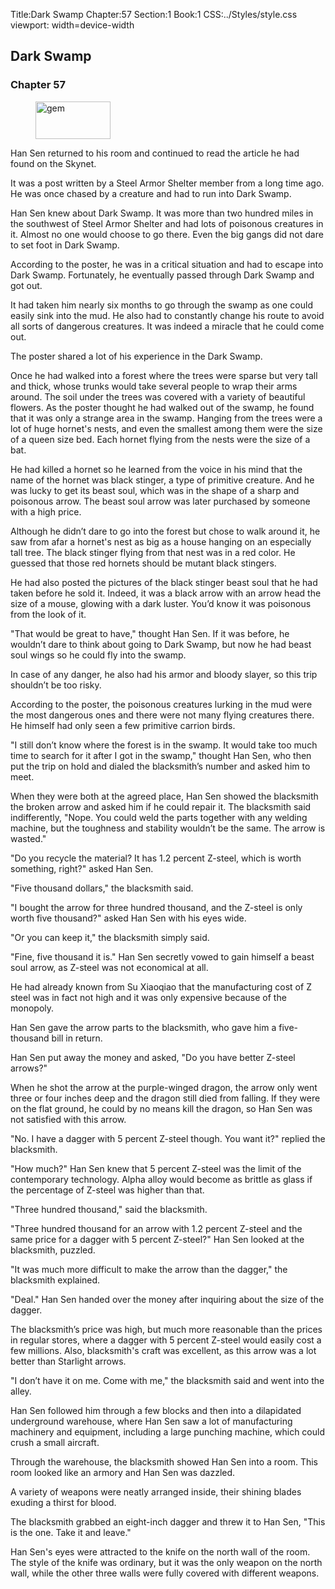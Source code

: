 Title:Dark Swamp
Chapter:57
Section:1
Book:1
CSS:../Styles/style.css
viewport: width=device-width

## Dark Swamp
### Chapter 57

<figure>
	<img src="../Images/gem.gif" alt="gem" id="gem" width="120" height="60" />
</figure>


Han Sen returned to his room and continued to read the article he had found on the Skynet.

It was a post written by a Steel Armor Shelter member from a long time ago. He was once chased by a creature and had to run into Dark Swamp.

Han Sen knew about Dark Swamp. It was more than two hundred miles in the southwest of Steel Armor Shelter and had lots of poisonous creatures in it. Almost no one would choose to go there. Even the big gangs did not dare to set foot in Dark Swamp.

According to the poster, he was in a critical situation and had to escape into Dark Swamp. Fortunately, he eventually passed through Dark Swamp and got out.

It had taken him nearly six months to go through the swamp as one could easily sink into the mud. He also had to constantly change his route to avoid all sorts of dangerous creatures. It was indeed a miracle that he could come out.

The poster shared a lot of his experience in the Dark Swamp.

Once he had walked into a forest where the trees were sparse but very tall and thick, whose trunks would take several people to wrap their arms around. The soil under the trees was covered with a variety of beautiful flowers. As the poster thought he had walked out of the swamp, he found that it was only a strange area in the swamp. Hanging from the trees were a lot of huge hornet's nests, and even the smallest among them were the size of a queen size bed. Each hornet flying from the nests were the size of a bat.

He had killed a hornet so he learned from the voice in his mind that the name of the hornet was black stinger, a type of primitive creature. And he was lucky to get its beast soul, which was in the shape of a sharp and poisonous arrow. The beast soul arrow was later purchased by someone with a high price.

Although he didn’t dare to go into the forest but chose to walk around it, he saw from afar a hornet's nest as big as a house hanging on an especially tall tree. The black stinger flying from that nest was in a red color. He guessed that those red hornets should be mutant black stingers.

He had also posted the pictures of the black stinger beast soul that he had taken before he sold it. Indeed, it was a black arrow with an arrow head the size of a mouse, glowing with a dark luster. You’d know it was poisonous from the look of it.

"That would be great to have," thought Han Sen. If it was before, he wouldn’t dare to think about going to Dark Swamp, but now he had beast soul wings so he could fly into the swamp.

In case of any danger, he also had his armor and bloody slayer, so this trip shouldn’t be too risky.

According to the poster, the poisonous creatures lurking in the mud were the most dangerous ones and there were not many flying creatures there. He himself had only seen a few primitive carrion birds.

"I still don’t know where the forest is in the swamp. It would take too much time to search for it after I got in the swamp," thought Han Sen, who then put the trip on hold and dialed the blacksmith’s number and asked him to meet.

When they were both at the agreed place, Han Sen showed the blacksmith the broken arrow and asked him if he could repair it. The blacksmith said indifferently, "Nope. You could weld the parts together with any welding machine, but the toughness and stability wouldn’t be the same. The arrow is wasted."

"Do you recycle the material? It has 1.2 percent Z-steel, which is worth something, right?" asked Han Sen.

"Five thousand dollars," the blacksmith said.

"I bought the arrow for three hundred thousand, and the Z-steel is only worth five thousand?" asked Han Sen with his eyes wide.

"Or you can keep it," the blacksmith simply said.

"Fine, five thousand it is." Han Sen secretly vowed to gain himself a beast soul arrow, as Z-steel was not economical at all.

He had already known from Su Xiaoqiao that the manufacturing cost of Z steel was in fact not high and it was only expensive because of the monopoly.

Han Sen gave the arrow parts to the blacksmith, who gave him a five-thousand bill in return.

Han Sen put away the money and asked, "Do you have better Z-steel arrows?"

When he shot the arrow at the purple-winged dragon, the arrow only went three or four inches deep and the dragon still died from falling. If they were on the flat ground, he could by no means kill the dragon, so Han Sen was not satisfied with this arrow.

"No. I have a dagger with 5 percent Z-steel though. You want it?" replied the blacksmith.

"How much?" Han Sen knew that 5 percent Z-steel was the limit of the contemporary technology. Alpha alloy would become as brittle as glass if the percentage of Z-steel was higher than that.

"Three hundred thousand," said the blacksmith.

"Three hundred thousand for an arrow with 1.2 percent Z-steel and the same price for a dagger with 5 percent Z-steel?" Han Sen looked at the blacksmith, puzzled.

"It was much more difficult to make the arrow than the dagger," the blacksmith explained.

"Deal." Han Sen handed over the money after inquiring about the size of the dagger.

The blacksmith’s price was high, but much more reasonable than the prices in regular stores, where a dagger with 5 percent Z-steel would easily cost a few millions. Also, blacksmith's craft was excellent, as this arrow was a lot better than Starlight arrows.

"I don’t have it on me. Come with me," the blacksmith said and went into the alley.

Han Sen followed him through a few blocks and then into a dilapidated underground warehouse, where Han Sen saw a lot of manufacturing machinery and equipment, including a large punching machine, which could crush a small aircraft.

Through the warehouse, the blacksmith showed Han Sen into a room. This room looked like an armory and Han Sen was dazzled.

A variety of weapons were neatly arranged inside, their shining blades exuding a thirst for blood.

The blacksmith grabbed an eight-inch dagger and threw it to Han Sen, "This is the one. Take it and leave."

Han Sen's eyes were attracted to the knife on the north wall of the room. The style of the knife was ordinary, but it was the only weapon on the north wall, while the other three walls were fully covered with different weapons.